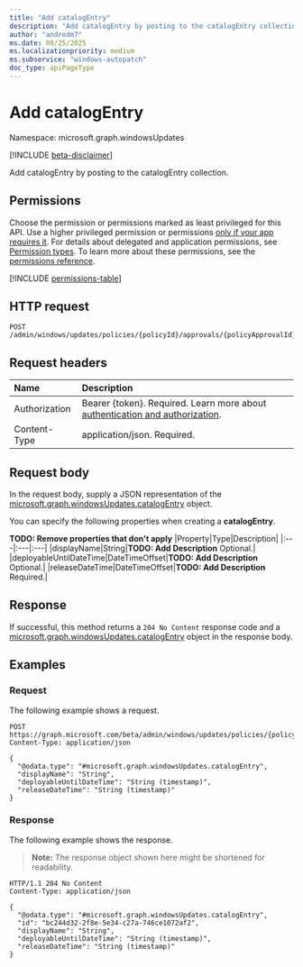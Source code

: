 ```yaml
---
title: "Add catalogEntry"
description: "Add catalogEntry by posting to the catalogEntry collection."
author: "andredm7"
ms.date: 09/25/2025
ms.localizationpriority: medium
ms.subservice: "windows-autopatch"
doc_type: apiPageType
---
```


# Add catalogEntry

Namespace: microsoft.graph.windowsUpdates

[!INCLUDE [beta-disclaimer](../../includes/beta-disclaimer.md)]

Add catalogEntry by posting to the catalogEntry collection.

## Permissions

Choose the permission or permissions marked as least privileged for this API. Use a higher privileged permission or permissions [only if your app requires it](/graph/permissions-overview#best-practices-for-using-microsoft-graph-permissions). For details about delegated and application permissions, see [Permission types](/graph/permissions-overview#permission-types). To learn more about these permissions, see the [permissions reference](/graph/permissions-reference).

<!-- {
  "blockType": "permissions",
  "name": "windowsupdates-policyapproval-post-catalogentry-permissions"
}
-->
[!INCLUDE [permissions-table](../includes/permissions/windowsupdates-policyapproval-post-catalogentry-permissions.md)]

## HTTP request

<!-- {
  "blockType": "ignored"
}
-->
``` http
POST /admin/windows/updates/policies/{policyId}/approvals/{policyApprovalId}/catalogEntry/$ref
```

## Request headers

|Name|Description|
|:---|:---|
|Authorization|Bearer {token}. Required. Learn more about [authentication and authorization](/graph/auth/auth-concepts).|
|Content-Type|application/json. Required.|

## Request body

In the request body, supply a JSON representation of the [microsoft.graph.windowsUpdates.catalogEntry](../resources/windowsupdates-catalogentry.md) object.

You can specify the following properties when creating a **catalogEntry**.

**TODO: Remove properties that don't apply**
|Property|Type|Description|
|:---|:---|:---|
|displayName|String|**TODO: Add Description** Optional.|
|deployableUntilDateTime|DateTimeOffset|**TODO: Add Description** Optional.|
|releaseDateTime|DateTimeOffset|**TODO: Add Description** Required.|



## Response

If successful, this method returns a `204 No Content` response code and a [microsoft.graph.windowsUpdates.catalogEntry](../resources/windowsupdates-catalogentry.md) object in the response body.

## Examples

### Request

The following example shows a request.
<!-- {
  "blockType": "request",
  "name": "create_catalogentry_from_"
}
-->
``` http
POST https://graph.microsoft.com/beta/admin/windows/updates/policies/{policyId}/approvals/{policyApprovalId}/catalogEntry/$ref
Content-Type: application/json

{
  "@odata.type": "#microsoft.graph.windowsUpdates.catalogEntry",
  "displayName": "String",
  "deployableUntilDateTime": "String (timestamp)",
  "releaseDateTime": "String (timestamp)"
}
```


### Response

The following example shows the response.
>**Note:** The response object shown here might be shortened for readability.
<!-- {
  "blockType": "response",
  "truncated": true,
  "@odata.type": "microsoft.graph.windowsUpdates.catalogEntry"
}
-->
``` http
HTTP/1.1 204 No Content
Content-Type: application/json

{
  "@odata.type": "#microsoft.graph.windowsUpdates.catalogEntry",
  "id": "bc244d32-2f8e-5e34-c27a-746ce1072af2",
  "displayName": "String",
  "deployableUntilDateTime": "String (timestamp)",
  "releaseDateTime": "String (timestamp)"
}
```

